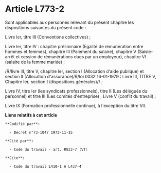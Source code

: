 # Article L773-2

Sont applicables aux personnes relevant du présent chapitre les dispositions suivantes du présent code :

Livre Ier, titre III (Conventions collectives) ;

Livre Ier, titre IV : chapitre préliminaire (Egalité de rémunération entre hommes et femmes), chapitre III (Paiement du
salaire), chapitre V (Saisie-arrêt et cession de rémunérations dues par un employeur), chapitre VI (salaire de la femme
mariée) ;

/R/livre III, titre V, chapitre Ier, section I (Allocation d'aide publique) et section II (Allocation d'assurance)/R/loi
0032 16-01-1979 : Livre III, TITRE V, Chapitre Ier, section I (dispositions générales)// ;

Livre IV, titre Ier (les syndicats professionnels), titre II (Les délégués du personnel) et titre III (Les comités
d'entreprise) ;    Livre V (conflit du travail) ;

Livre IX (Formation professionnelle continue), à l'exception du titre VII.

**Liens relatifs à cet article**

	**Codifié par**:

	  - Décret n°73-1047 1973-11-15

	**Cité par**:

	  - Code du travail - art. R833-7 (VT)

	**Cite**:

	  - Code du travail L410-1 A L437-4
